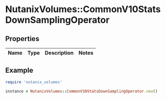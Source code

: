 # NutanixVolumes::CommonV10StatsDownSamplingOperator

## Properties

| Name | Type | Description | Notes |
| ---- | ---- | ----------- | ----- |

## Example

```ruby
require 'nutanix_volumes'

instance = NutanixVolumes::CommonV10StatsDownSamplingOperator.new()
```

